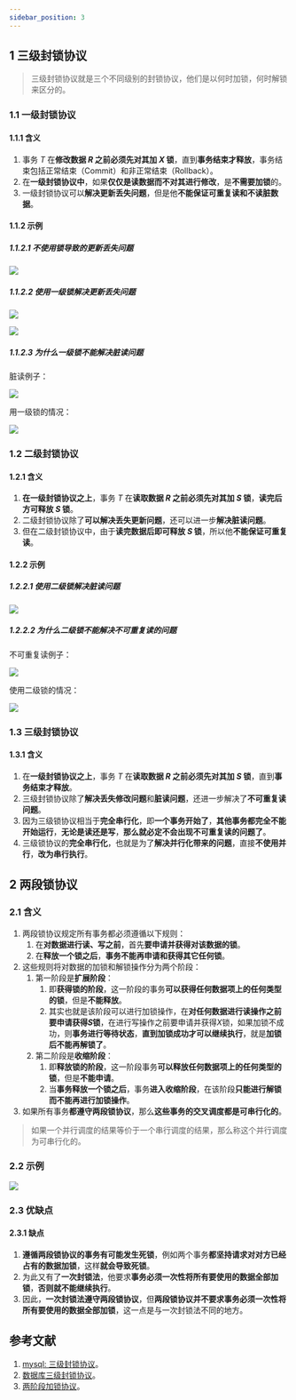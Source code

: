```yaml
---
sidebar_position: 3
---
```


## 1 三级封锁协议

> 三级封锁协议就是三个不同级别的封锁协议，他们是以何时加锁，何时解锁来区分的。

### 1.1 一级封锁协议

#### 1.1.1 含义

1. 事务 $T$ 在**修改数据 $R$ 之前必须先对其加 $X$ 锁**，直到**事务结束才释放**，事务结束包括正常结束（Commit）和非正常结束（Rollback）。
2. 在**一级封锁协议中**，如果**仅仅是读数据而不对其进行修改**，是**不需要加锁**的。
3. 一级封锁协议可以**解决更新丢失问题**，但是他**不能保证可重复读和不读脏数据**。

#### 1.1.2 示例

##### 1.1.2.1 不使用锁导致的更新丢失问题

![](https://notebook.ricear.com/media/202106/2021-06-25_110640.png)

##### 1.1.2.2 使用一级锁解决更新丢失问题

![](https://notebook.ricear.com/media/202106/2021-06-25_110719.png)

![](https://notebook.ricear.com/media/202106/2021-06-25_110731.png)

##### 1.1.2.3 为什么一级锁不能解决脏读问题

脏读例子：

![](https://notebook.ricear.com/media/202106/2021-06-25_110838.png)

用一级锁的情况：

![](https://notebook.ricear.com/media/202106/2021-06-25_110903.png)

### 1.2 二级封锁协议

#### 1.2.1 含义

1. **在一级封锁协议之上**，事务 $T$ 在**读取数据 $R$ 之前必须先对其加 $S$ 锁**，**读完后方可释放 $S$ 锁**。
2. 二级封锁协议除了**可以解决丢失更新问题**，还可以进一步**解决脏读问题**。
3. 但在二级封锁协议中，由于**读完数据后即可释放 $S$ 锁**，所以他**不能保证可重复读**。

#### 1.2.2 示例

##### 1.2.2.1 使用二级锁解决脏读问题

![](https://notebook.ricear.com/media/202106/2021-06-25_111502.png)

##### 1.2.2.2 为什么二级锁不能解决不可重复读的问题

不可重复读例子：

![](https://notebook.ricear.com/media/202106/2021-06-25_111609.png)

使用二级锁的情况：

![](https://notebook.ricear.com/media/202106/2021-06-25_111627.png)

### 1.3 三级封锁协议

#### 1.3.1 含义

1. 在**一级封锁协议之上**，事务 $T$ 在**读取数据 $R$ 之前必须先对其加 $S$ 锁**，直到**事务结束才释放**。
2. 三级封锁协议除了**解决丢失修改问题**和**脏读问题**，还进一步解决了**不可重复读问题**。
3. 因为三级锁协议相当于**完全串行化**，即**一个事务开始了**，**其他事务都完全不能开始运行**，**无论是读还是写**，**那么就必定不会出现不可重复读的问题了**。
4. 三级锁协议的**完全串行化**，也就是为了**解决并行化带来的问题**，直接**不使用并行**，**改为串行执行**。

## 2 两段锁协议

### 2.1 含义

1. 两段锁协议规定所有事务都必须遵循以下规则：
   1. 在**对数据进行读、写之前**，首先**要申请并获得对该数据的锁**。
   2. 在**释放一个锁之后**，**事务不能再申请和获得其它任何锁**。
2. 这些规则将对数据的加锁和解锁操作分为两个阶段：
   1. 第一阶段是**扩展阶段**：
      1. 即**获得锁的阶段**，这一阶段的事务**可以获得任何数据项上的任何类型的锁**，但是**不能释放**。
      2. 其实也就是该阶段可以进行加锁操作，在**对任何数据进行读操作之前要申请获得$S$锁**，在进行写操作之前要申请并获得$X$锁，如果加锁不成功，则**事务进行等待状态**，**直到加锁成功才可以继续执行**，就是**加锁后不能再解锁了**。
   2. 第二阶段是**收缩阶段**：
      1. 即**释放锁的阶段**，这一阶段事务**可以释放任何数据项上的任何类型的锁**，但是**不能申请**。
      2. 当**事务释放一个锁之后**，事务**进入收缩阶段**，在该阶段**只能进行解锁而不能再进行加锁操作**。
3. 如果所有事务**都遵守两段锁协议**，那么**这些事务的交叉调度都是可串行化的**。

> 如果一个并行调度的结果等价于一个串行调度的结果，那么称这个并行调度为可串行化的。

### 2.2 示例

![](https://notebook.ricear.com/media/202106/2021-06-25_121217.png)

### 2.3 优缺点

#### 2.3.1 缺点

1. **遵循两段锁协议的事务有可能发生死锁**，例如两个事务**都坚持请求对对方已经占有的数据加锁**，这样**就会导致死锁**。
2. 为此又有了**一次封锁法**，他要求**事务必须一次性将所有要使用的数据全部加锁**，**否则就不能继续执行**。
3. 因此，**一次封锁法遵守两段锁协议**，但**两段锁协议并不要求事务必须一次性将所有要使用的数据全部加锁**，这一点是与一次封锁法不同的地方。

## 参考文献

1. [mysql: 三级封锁协议](https://zhuanlan.zhihu.com/p/26960178)。
2. [数据库三级封锁协议](https://hongscar.github.io/%E6%95%B0%E6%8D%AE%E5%BA%93%E4%B8%89%E7%BA%A7%E5%B0%81%E9%94%81%E5%8D%8F%E8%AE%AE.html)。
3. [两阶段加锁协议](https://lihuimintu.github.io/2019/05/06/Two-Phase-Locking)。
